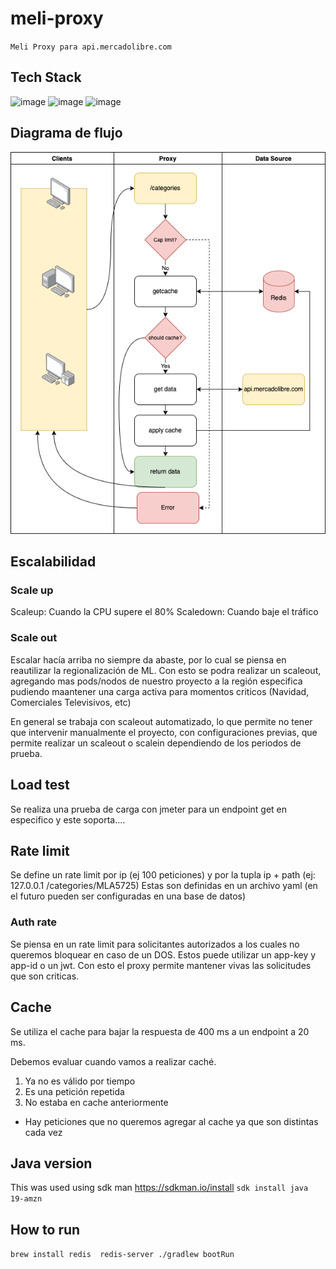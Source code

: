 # meli-proxy

``
Meli Proxy para api.mercadolibre.com
``

## Tech Stack
![image](https://img.shields.io/badge/json-5E5C5C?style=for-the-badge&logo=json&logoColor=white)
![image](https://img.shields.io/badge/OpenJDK-ED8B00?style=for-the-badge&logo=openjdk&logoColor=white)
![image](https://img.shields.io/badge/redis-%23DD0031.svg?&style=for-the-badge&logo=redis&logoColor=white)


## Diagrama de flujo
![Alt text](Meli.drawio.png?raw=true "Title")

## Escalabilidad
### Scale up
Scaleup: Cuando la CPU supere el 80%
Scaledown: Cuando baje el tráfico

### Scale out
Escalar hacía arriba no siempre da abaste, por lo cual se piensa en reautilizar la regionalización de ML.
Con esto se podra realizar un scaleout, agregando mas pods/nodos de nuestro proyecto a la región especifica
pudiendo maantener una carga activa para momentos criticos (Navidad, Comerciales Televisivos, etc)

En general se trabaja con scaleout automatizado, lo que permite no tener que intervenir manualmente el proyecto, con configuraciones
previas, que permite realizar un scaleout o scalein dependiendo de los periodos de prueba.

## Load test
Se realiza una prueba de carga con jmeter para un endpoint get en especifico y este soporta....

## Rate limit
Se define un rate limit por ip (ej 100 peticiones) y por la tupla ip + path (ej: 127.0.0.1 /categories/MLA5725)
Estas son definidas en un archivo yaml (en el futuro pueden ser configuradas en una base de datos)

### Auth rate
Se piensa en un rate limit para solicitantes autorizados a los cuales no queremos bloquear en caso de un DOS.
Estos puede utilizar un app-key y app-id o un jwt. Con esto el proxy permite mantener vivas las solicitudes que son criticas.

## Cache
Se utiliza el cache para bajar la respuesta de 400 ms a un endpoint a 20 ms.

Debemos evaluar cuando vamos a realizar caché.

1) Ya no es válido por tiempo
2) Es una petición repetida
3) No estaba en cache anteriormente

* Hay peticiones que no queremos agregar al cache ya que son distintas cada vez




## Java version
This was used using sdk man https://sdkman.io/install
``
sdk install java 19-amzn
``


## How to run

``
brew install redis 
redis-server
./gradlew bootRun
``